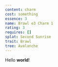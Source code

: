 ```yaml
---
content: charm
cost: something
essence: 3
name: Brawl e3 Charm 1
rating: 3
requires: []
splat: Second Sunrise
trait: Brawl
tree: Avalanche
---
```


Hello **world**!
